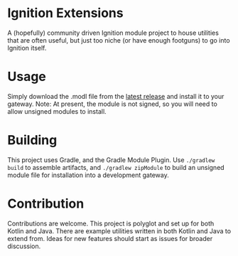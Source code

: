 # Ignition Extensions

A (hopefully) community driven Ignition module project to house utilities that are often useful, but just too niche (or
have enough footguns) to go into Ignition itself.

# Usage

Simply download the .modl file from the [latest release](https://github.com/IgnitionModuleDevelopmentCommunity/ignition-extensions/releases) and install it to your gateway.
Note: At present, the module is not signed, so you will need to allow unsigned modules to install.

# Building

This project uses Gradle, and the Gradle Module Plugin. Use `./gradlew build` to assemble artifacts,
and `./gradlew zipModule` to build an unsigned module file for installation into a development gateway.

# Contribution

Contributions are welcome. This project is polyglot and set up for both Kotlin and Java. There are example utilities
written in both Kotlin and Java to extend from. Ideas for new features should start as issues for broader discussion.
